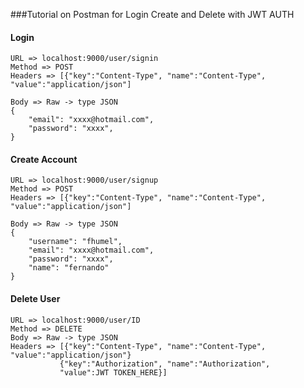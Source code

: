 ###Tutorial on Postman for Login Create and Delete with JWT AUTH 

#### Login
    URL => localhost:9000/user/signin
    Method => POST
    Headers => [{"key":"Content-Type", "name":"Content-Type", "value":"application/json"]
    
    Body => Raw -> type JSON 
    {
        "email": "xxxx@hotmail.com",
        "password": "xxxx",
    }
    
#### Create Account

    URL => localhost:9000/user/signup
    Method => POST
    Headers => [{"key":"Content-Type", "name":"Content-Type", "value":"application/json"]
    
    Body => Raw -> type JSON 
    {
        "username": "fhumel",
        "email": "xxxx@hotmail.com",
        "password": "xxxx",
        "name": "fernando"
    }
 
#### Delete User
    
    URL => localhost:9000/user/ID
    Method => DELETE
    Body => Raw -> type JSON
    Headers => [{"key":"Content-Type", "name":"Content-Type", "value":"application/json"}
               {"key":"Authorization", "name":"Authorization", 
               "value":JWT TOKEN_HERE}]
   